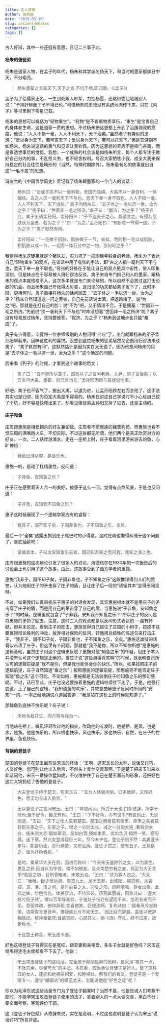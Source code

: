 ```yaml
---
title: 古人讲理
author: 张列弛
date: '2019-08-19'
slug: ancientdebates
categories: []
tags: []
---
```

古人好辩，其中一些还挺有意思，且记二三事于此。  

#### 杨朱的傻徒弟  

杨朱是道家人物，在孟子的年代，杨朱和其学派名扬天下，和当时的墨家都如日中天，不分瑜亮。  

> 杨朱墨翟之言盈天下,天下之言,不归于杨,即归墨。(《孟子》)  

孟子为了给儒家正名，一生到处跟人吵架，力拒杨墨，还略带委屈地跟别人说：“予岂好辩哉？予不得已也。”可惜杨朱的思想没有系统地流传下来，只在《列子》等书里剩下零星记载。  

杨朱的思想可以概括为“轻物重生”。“轻物”是不看重物质享乐，“重生”是宝贵自己的身体和生命，这是道家一贯的思想。不过杨朱把这思想上升到了治国理政的高度，他说：“人人不损一毫，人人不利天下，天下治矣。”虽然老子有类似的思想：“贵以身为天下，若可寄天下；爱以身为天下，若可以托天下。”但是其深刻不如杨朱。杨朱说这话的勇气和见识让我钦佩，因为这思想的背后不是抠门吝啬，而是看透世事后的觉悟。我想，一个成熟的社会该是如杨朱所言，每个人都专注于做好自己分内的事，不乱担义务，也不轻舍权利。号召大家牺牲小我，成全大我来保持稳定的社会往往是畸形的（当然，特殊时期除外）。杨朱最有名的故事就出自这“一毛不拔”的思想。  

冯友兰的《中国哲学简史》里记载了杨朱跟墨家的一个门人的谈话：  

> 杨朱曰：“伯成子高不以一毫利物，舍国而隐耕。大禹不以一身自利，一体偏枯。古之人损一毫利天下不与也，悉天下奉一身不取也。人人不损一毫，人人不利天下，天下治矣。”
禽子问杨朱曰：“去子体之一毛以济一世，汝为之乎？”杨子曰：“世固非一毛之所济。”禽子曰：“假济，为之乎？”杨子弗应。禽子出语孟孙阳。孟孙阳曰：“子不达夫子之心，吾请言之。有侵若肌肤获万金者，若为之乎？”曰：“为之。”孟孙阳曰：“有断若一节得一国，子为之乎？”禽子默然有间。 

> 孟孙阳曰：“一毛微于肌肤，肌肤微于一节，省矣。然则积一毛以成肌肤，积肌肤以成一节。一毛固一体万分中之一物，奈何轻之乎？”

我觉得杨朱这徒弟就是个猪队友，实力坑了一把刚侥幸脱身的老师。杨朱为了表达自己“轻物重生”的观点，在谈话中用了夸张的手法，即“古之人损一毫利天下不与也，悉天下奉一身不取也。”夸张的好处在于能让自己的观点更具冲击性，使人印象深刻，但是缺点在于容易被人用归谬法反驳。禽子来自专门损己利人的墨家，跟杨朱的观点本就格格不入，这次多半就是专门来论辩的，所以自然不会放过这打击论敌的机会。而且杨朱自己夸张得太厉害，连归谬的功夫都给禽子省下了，此时不辩，更待何时。禽子直接将杨朱的话问回去：“去子体之一毛以济一世，汝为之乎？”杨朱自然知道这一问之厉害，自己先前话说太满，把退路堵了。说“为之”吧，那就是在打自己的脸；说“不为”吧，又于情理不合。于是搪塞：“世固非一毛之所济。”先前说“损一毫利天下不与也”时咋没想着“世固非一毛之所济”呢？禽子没有轻易放过杨朱，坚持要他答，“假济，为之乎？”杨朱到这地步也只能“弗应”了。  

禽子有点得意，毕竟将一位宗师级别的人物问得“弗应”了，出门就跟杨朱的弟子孟孙阳聊起来，回味这胜利的喜悦。没想到这位杨朱的徒弟居然又企图用归谬法来驳禽子，“禽子默然有间”，这默然估计是因为实在太无语了。因为他想问杨朱的只是“去子体之一毛以济一世，汝为之乎？”这个确定的问题。  

后来看《列子》的时候，才看到这个故事的后文：  

> 禽子曰：“吾不能所以答子。然则以子之言问老聃、关尹，则子言当矣；以吾言问大禹、墨翟，则吾言当矣。”孟孙阳因顾与其徒说他事。   

好吧，禽子也不客气了，搬出大禹，以退为进，让孟孙阳顾左右而言他了。这手法其实也是归谬，因为否定大禹是不容易的。杨朱在讲述自己学说时不小心给自己挖了个坑，好不容易快爬出来了，却看见傻徒弟孟孙阳又掉了进去，还是主动的。  

#### 庄子和鱼  

庄周跟惠施是相爱相杀的好友兼论敌。庄周看不惯惠施的蝇营狗苟，而惠施也看不惯庄周的满嘴跑火车，不切实际。不过这些都无所谓，他们两个是真正欣赏对方的好友。一次，二人结伴游濠水，走在一座桥上时，庄子看着河里游来游去的鱼，心旷神怡：  

> 鲦鱼出游从容，是鱼乐也。  

惠施一听，启动了杠精属性，反问道：  

> 子非鱼，安知鱼之乐？  

庄子正在感受着天人合一的美好，被惠子这么一问，觉得有点煞风景，于是也反问道：  

> 子非我，安知我不知鱼之乐？  

惠子这时候展现了一个逻辑学家应有的睿智：  

> 我非子，固不知子矣，子固非鱼也，子不知鱼之乐，全矣。  

最后一个“全矣”透露出抓到庄子尾巴时的小得意。这时庄周也懒得纠缠于这个问题了，釜底抽薪吧：  

> 请循其本。子曰汝安知鱼乐云者，既已知吾知之而问我，我知之濠上也。  

庄周跟惠施的这次辩论引发了很多人的讨论。海德格尔在1930年的一次报告后的讨论会上也引用了这个故事，由此，这故事受到了西方学者的重视。  

惠施“我非子，固不知子矣，子固非鱼也，子不知鱼之乐”这段推理得到人们的赞誉，认为他用庄子的矛击穿了庄子的盾，且让庄子后一段的“请循其本”显得形同诡辩。  

不过，如果我们认真审视庄子惠子的对话会发现，其实惠施根本就不是用庄子的矛击穿了庄子的盾，而是用自己的茅击穿了自己的盾。当惠施说“子非鱼，安知鱼之乐？”的时候，逻辑里就包含了“子非我，安知我不知鱼之乐？”所以庄子的反问是将惠施的矛扔了回去。注意，这时二人的观点都是以反问形式表达的---虽有怀疑，但并未论定。看到庄子的反击，惠施觉得自己抓住了庄周的小辫子，按捺不住要赢得辩论胜利的冲动，放弃相对保险的反问，转而用总结性的陈述句来打击庄子，“我非子，固不知子矣，子固非鱼也，子不知鱼之乐，全矣。”惠施这雄辩的话看似击溃了庄子，但这里有个问题，那就是“我不是你，所以不知你所想”是惠施的逻辑基础，虽然庄子用这个逻辑来反驳了惠施对他“知鱼之乐”的怀疑，但庄子本人并没有认可这个逻辑是正确的。当庄子说“这鱼游得真欢啊”的时候，就表明自己所认可的逻辑前提是“我不是你，但是我也能体会你的快乐。”所以，如果按照庄子的逻辑前提，庄子自然知道“鱼之乐”；按照惠施的逻辑前提，那惠施则不能否定庄子知晓“鱼之乐”这个可能。不论如何，惠施都是无法驳倒庄子的知鱼之乐的那句感叹。不过，话已至此，庄子也没必要按着惠施的逻辑继续往下走了。于是，他强行变道，上了自己的逻辑，“我知道鱼的欢乐”，并故意曲解惠子反问时所用的“安知”一词，一本正经地~~胡说八道~~回答道：“我是站在这桥上的时候就知道了。”     

那鲦鱼到底快不快乐呢？庄子说：  

> 天地与我并生，而万物与我为一。  

当他站在桥上，微风轻轻吹过他的指尖，吹动他的长发时，他是桥，是风，也是水，是鱼。他是快乐的，所以桥也快乐，风也快乐，水也快乐，自然，在庄子的世界里，鱼也快乐。  

#### 背锅的登徒子  

楚国的登徒子在楚王面前说宋玉的坏话：“王啊，这宋玉长的太帅，说话又讨巧，人又好色。您可别让他出入后宫，不然头上青丝变青草啊。”于是楚王把宋玉叫来以此话问他，宋玉一番操作猛如虎，不仅维护住了自己在楚王面前的形象，还把好色这口大锅扔给了告他的登徒子。  

> 大夫登徒子侍于楚王，短宋玉曰："玉为人体貌闲丽，口多微辞，又性好色。愿王勿与出入后宫。"

> 王以登徒子之言问宋玉。玉曰："体貌闲丽，所受于天也;口多微辞，所学于师也;至于好色，臣无有也。"王曰："子不好色，亦有说乎?有说则止，无说则退。"玉曰："天下之佳人莫若楚国，楚国之丽者莫若臣里，臣里之美者莫若臣东家之子。东家之子，增之一分则太长，减之一分则太短 ;著粉则太白，施朱则太赤;眉如翠羽，肌如白雪;腰如束素，齿如含贝;嫣然一笑，惑阳城，迷下蔡。然此女登墙窥臣三年，至今未许也。登徒子则不然：其妻蓬头挛耳，齞唇历齿，旁行踽偻，又疥且痔。登徒子悦之，使有五子。王孰察之，谁为好色者矣。"

> 是时，秦章华大夫在侧，因进而称曰："今夫宋玉盛称邻之女，以为美色，愚乱之邪;臣自以为守德，谓不如彼矣。且夫南楚穷巷之妾，焉足为大王言乎?若臣之陋，目所曾睹者，未敢云也。"王曰："试为寡人说之。"大夫曰："唯唯。臣少曾远游，周览九土，足历五都。出咸阳、熙邯郸，从容郑、卫、溱、洧之间。是时向春之末，迎夏之阳，鸧鹒喈喈，群女出桑。此郊之姝，华色含光，体美容冶，不待饰装。臣观其丽者，因称诗曰：'遵大路兮揽子祛'。赠以芳华辞甚妙。于是处子怳若有望而不来，忽若有来而不见。意密体疏，俯仰异观;含喜微笑，窃视流眄。复称诗曰：'寤春风兮发鲜荣，洁斋俟兮惠音声，赠我如此兮不如无生。'因迁延而辞避。盖徒以微辞相感动。精神相依凭;目欲其颜，心顾其义，扬《诗》守礼，终不过差，故足称也。"  

> 于是楚王称善，宋玉遂不退。

好色这锅登徒子背得实在是冤枉，跟丑妻相亲相爱，多生子女就是好色吗？宋玉这锅甩得连毛主席都看不下去了。他说：  

> 宋玉攻击登徒子的这段话，完全属于颠倒是非的诡辩，是采用“攻其一点，不及其余，尽量夸大”的手法。本质看，应当承认登徒子是好人。娶了这样丑的女人，还能和她相亲相爱，和睦相处。照我们的看法，登徒子是一个爱情专一、遵守“婚姻法”的模范丈夫，怎能说他是“好色之徒”呢？  

你以为毛泽东说这些话是专门为了登徒子翻案吗？当然不是，他是告诫人们考察干部时，不能学宋玉攻击登徒子使用的法子，拿着别人的一点大做文章，黑白不分；要全面考察，客观评价干部。  

这《登徒子好色赋》从修辞来说，实在是高明，不过这也说明登徒子认为宋玉“说话讨巧”所言非虚。






